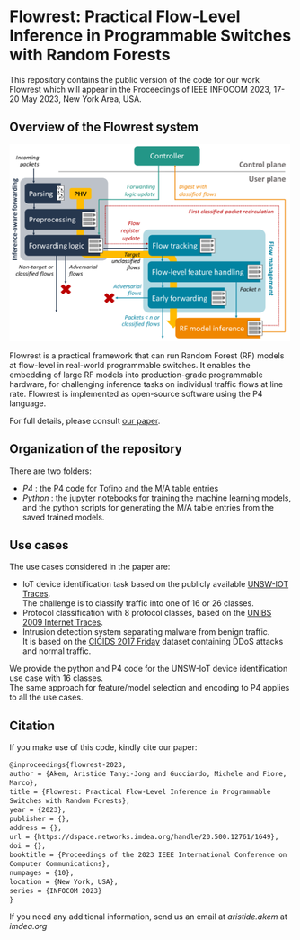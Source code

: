 # Flowrest: Practical Flow-Level Inference in Programmable Switches with Random Forests

This repository contains the public version of the code for our work Flowrest which will appear in the Proceedings of IEEE INFOCOM 2023, 17-20 May 2023, New York Area, USA.

## Overview of the Flowrest system
<img src="flowrest.png" alt="Flowrest Overview" style="height: 350px; width:500px;"/>  

Flowrest is a practical framework that can run Random Forest (RF) models at flow-level in real-world programmable switches. It
enables the embedding of large RF models into production-grade programmable hardware, for challenging inference tasks
on individual traffic flows at line rate. Flowrest is implemented as open-source software using the P4 language.

For full details, please consult <a href="https://dspace.networks.imdea.org/handle/20.500.12761/1649">our paper</a>.

## Organization of the repository  
There are two folders:  
<!-- - _Data_ : information on how to access the data  -->
- _P4_ : the P4 code for Tofino and the M/A table entries
- _Python_ : the jupyter notebooks for training the machine learning models, and the python scripts for generating the M/A table entries from the saved trained models.

## Use cases
The use cases considered in the paper are: 
- IoT device identification task based on the publicly available <a href="https://iotanalytics unsw.edu.au/iottraces.html">UNSW-IOT Traces</a>. <br>The challenge is to classify traffic into one of 16 or 26 classes. 
- Protocol classification with 8 protocol classes, based on the <a href="http://netweb.ing.unibs.it/~ntw/tools/traces/">UNIBS 2009 Internet Traces</a>.
- Intrusion detection system separating malware from benign traffic. <br> It is based on the <a href="https://www.unb.ca/cic/datasets/ids-2017.html">CICIDS 2017 Friday</a> dataset containing DDoS attacks and normal traffic.

We provide the python and P4 code for the UNSW-IoT device identification use case with 16 classes. <br> The same approach for feature/model selection and encoding to P4 applies to all the use cases.

## Citation
If you make use of this code, kindly cite our paper:  
```
@inproceedings{flowrest-2023,
author = {Akem, Aristide Tanyi-Jong and Gucciardo, Michele and Fiore, Marco},
title = {Flowrest: Practical Flow-Level Inference in Programmable Switches with Random Forests},
year = {2023},
publisher = {},
address = {},
url = {https://dspace.networks.imdea.org/handle/20.500.12761/1649},
doi = {},
booktitle = {Proceedings of the 2023 IEEE International Conference on Computer Communications},
numpages = {10},
location = {New York, USA},
series = {INFOCOM 2023}
}
```

If you need any additional information, send us an email at _aristide.akem_ at _imdea.org_


